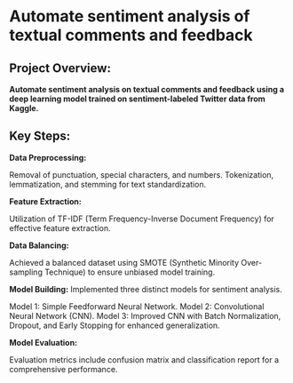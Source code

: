 # **Automate sentiment analysis of textual comments and feedback**

## **Project Overview:**
 **Automate sentiment analysis on textual comments and feedback using a deep learning model trained on sentiment-labeled Twitter data from Kaggle.**

## **Key Steps:**

**Data Preprocessing:**

Removal of punctuation, special characters, and numbers.
Tokenization, lemmatization, and stemming for text standardization.

**Feature Extraction:**

Utilization of TF-IDF (Term Frequency-Inverse Document Frequency) for effective feature extraction.

**Data Balancing:**

Achieved a balanced dataset using SMOTE (Synthetic Minority Over-sampling Technique) to ensure unbiased model training.

**Model Building:**
Implemented three distinct models for sentiment analysis.

Model 1: Simple Feedforward Neural Network.
Model 2: Convolutional Neural Network (CNN).
Model 3: Improved CNN with Batch Normalization, Dropout, and Early Stopping for enhanced generalization.

**Model Evaluation:**

Evaluation metrics include confusion matrix and classification report for a comprehensive performance. 
